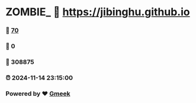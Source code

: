 # ZOMBIE_ :link: https://jibinghu.github.io 
### :page_facing_up: [70](https://jibinghu.github.io/tag.html) 
### :speech_balloon: 0 
### :hibiscus: 308875 
### :alarm_clock: 2024-11-14 23:15:00 
### Powered by :heart: [Gmeek](https://github.com/Meekdai/Gmeek)
